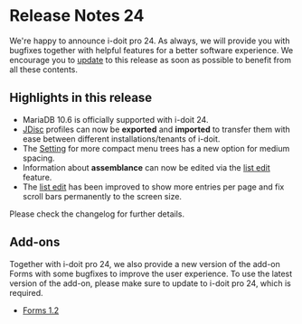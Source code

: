 # Release Notes 24

We're happy to announce i-doit pro 24. As always, we will provide you with bugfixes together with helpful features for a better software experience. We encourage you to [update](../../wartung-und-betrieb/update-einspielen.md) to this release as soon as possible to benefit from all these contents.

## Highlights in this release

* MariaDB 10.6 is officially supported with i-doit 24.
* [JDisc](../../daten-konsolidieren/jdisc-discovery.md) profiles can now be **exported** and **imported** to transfer them with ease between different installations/tenants of i-doit.
* The [Setting](../../administration/verwaltung/benutzereinstellungen.md) for more compact menu trees has a new option for medium spacing.
* Information about **assemblance** can now be edited via the [list edit](../../effizientes-dokumentieren/listeneditierung.md) feature.
* The [list edit](../../effizientes-dokumentieren/listeneditierung.md) has been improved to show more entries per page and fix scroll bars permanently to the screen size.

Please check the changelog for further details.

## Add-ons

Together with i-doit pro 24, we also provide a new version of the add-on Forms with some bugfixes to improve the user experience. To use the latest version of the add-on, please make sure to update to i-doit pro 24, which is required.

* [Forms 1.2](../../i-doit-pro-add-ons/forms/index.md)
